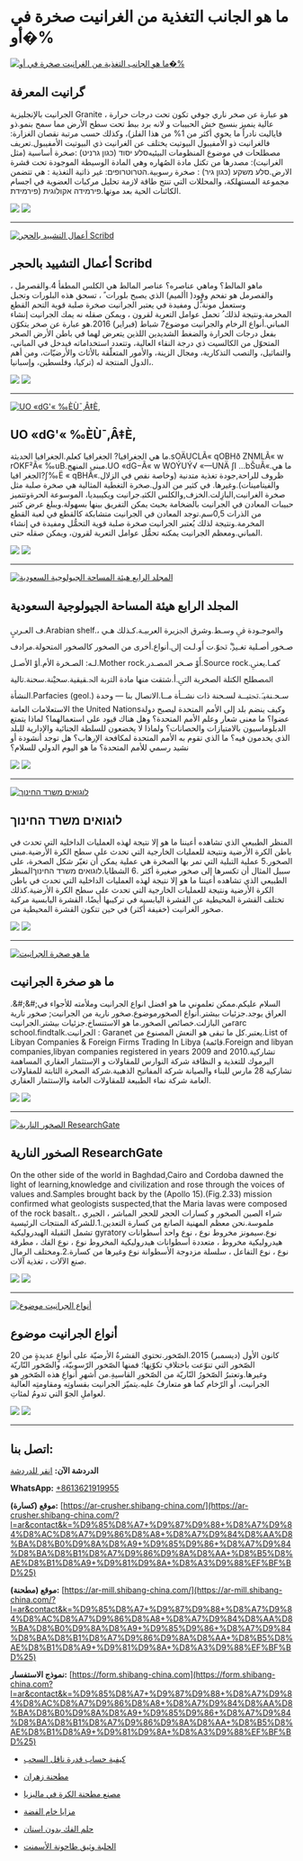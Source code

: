 # ما هو الجانب التغذية من الغرانيت صخرة في أو�%

<a href="https://swt.shibang-china.com/?l=ar&img&k=%D9%85%D8%A7+%D9%87%D9%88+%D8%A7%D9%84%D8%AC%D8%A7%D9%86%D8%A8+%D8%A7%D9%84%D8%AA%D8%BA%D8%B0%D9%8A%D8%A9+%D9%85%D9%86+%D8%A7%D9%84%D8%BA%D8%B1%D8%A7%D9%86%D9%8A%D8%AA+%D8%B5%D8%AE%D8%B1%D8%A9+%D9%81%D9%8A+%D8%A3%D9%88%EF%BF%BD%25" target="_blank">![ما هو الجانب التغذية من الغرانيت صخرة في أو�%](http://static.shibang-china.com/all-800x300/709.jpg)</a>

## گرانيت المعرفة
الجرانيت بالإنجليزية Granite ، هو عبارة عن صخر ناري جوفي تكون تحت درجات حرارة عالية ينميز بنسيج خش الحبيبات و لانه برد ببط تحت سطح الأرض مما سمح بنمو.ذو فاياليت نادراً ما يحوي أكثر من 1% من هذا الفلز)، وكذلك حسب مرتبة نقصان الغزارة: فالغرانيت ذو الأمفيبول البيوتيت يختلف عن الغرانيت ذي البيوتيت الأمفيبول.تعريف مصطلحات في موضوع المنظومات البيئيهסלע יסוד (כגון גרניט) :صخرة أساسية (مثل الغرانيت): مصدرها من تكتل مادة الصُهاره وهي المادة الوسيطة الموجودة تحت قشرة الارض.סלע משקע (כגון גיר) : صخرة رسوبية.הטרוטרופים: غير ذاتية التغذية : هي تتضمن مجموعة المستهلكة، والمحللات التي تنتج طاقة لازمة تحليل مركبات العضوية في اجسام الكائنات الحية بعد موتها.פירמידה אקולוגית (פירמידת.


<a href="https://whatsapp.shibangsoft.com/WhatsApp.php" target="_blank" title="WhatsApp">![](http://static.shibang-china.com/icon/whatsapp.png)</a> <a href="https://swt.shibang-china.com/?l=ar&icon&k=%D9%85%D8%A7+%D9%87%D9%88+%D8%A7%D9%84%D8%AC%D8%A7%D9%86%D8%A8+%D8%A7%D9%84%D8%AA%D8%BA%D8%B0%D9%8A%D8%A9+%D9%85%D9%86+%D8%A7%D9%84%D8%BA%D8%B1%D8%A7%D9%86%D9%8A%D8%AA+%D8%B5%D8%AE%D8%B1%D8%A9+%D9%81%D9%8A+%D8%A3%D9%88%EF%BF%BD%25" target="_blank">![](http://static.shibang-china.com/icon/chat-ar.png)</a>

---

<a href="https://swt.shibang-china.com/?l=ar&img&k=%D9%85%D8%A7+%D9%87%D9%88+%D8%A7%D9%84%D8%AC%D8%A7%D9%86%D8%A8+%D8%A7%D9%84%D8%AA%D8%BA%D8%B0%D9%8A%D8%A9+%D9%85%D9%86+%D8%A7%D9%84%D8%BA%D8%B1%D8%A7%D9%86%D9%8A%D8%AA+%D8%B5%D8%AE%D8%B1%D8%A9+%D9%81%D9%8A+%D8%A3%D9%88%EF%BF%BD%25" target="_blank">![أعمال التشييد بالحجر Scribd](http://static.shibang-china.com/all-800x300/1375.jpg)</a>

## أعمال التشييد بالحجر Scribd
ماهو المالط؟ وماهي عناصره؟ عناصر المالط هي الكلس المطفأ 4.والقصرمل ، والقصرمل هو تفحم وقود( األميم) الذي يصبح بلورات ً ، تسحق هذه البلورات وتجبل وستعمل مونة.ُّل ومفيدة في يعتبر الجرانيت صخرة صلبة قوية التحم القطع المخرمة.ونتيجة لذلك ُ تحمل عوامل التعرية لقرون ، ويمكن صقله نه يمك الجرانيت إنشاء المباني.أنواع الرخام والجرانيت موضوع7 شباط (فبراير) 2016.هو عبارة عن صخر يتكوّن بفعل درجات الحرارة والضغط الشديدين اللذين يتعرض لهما في باطن الأرض الصخر المتحوّل من الكالسيت ذي درجة النقاء العالية، وتتعدد استخداماته فيدخل في المباني، والتماثيل، والنصب التذكارية، ومجال الزينة، والأمور المتعلّقة بالأثاث والأرضيّات، ومن أهم الدول المنتجة له (تركيا، وفلسطين، وإسبانيا،.


<a href="https://whatsapp.shibangsoft.com/WhatsApp.php" target="_blank" title="WhatsApp">![](http://static.shibang-china.com/icon/whatsapp.png)</a> <a href="https://swt.shibang-china.com/?l=ar&icon&k=%D9%85%D8%A7+%D9%87%D9%88+%D8%A7%D9%84%D8%AC%D8%A7%D9%86%D8%A8+%D8%A7%D9%84%D8%AA%D8%BA%D8%B0%D9%8A%D8%A9+%D9%85%D9%86+%D8%A7%D9%84%D8%BA%D8%B1%D8%A7%D9%86%D9%8A%D8%AA+%D8%B5%D8%AE%D8%B1%D8%A9+%D9%81%D9%8A+%D8%A3%D9%88%EF%BF%BD%25" target="_blank">![](http://static.shibang-china.com/icon/chat-ar.png)</a>

---

<a href="https://swt.shibang-china.com/?l=ar&img&k=%D9%85%D8%A7+%D9%87%D9%88+%D8%A7%D9%84%D8%AC%D8%A7%D9%86%D8%A8+%D8%A7%D9%84%D8%AA%D8%BA%D8%B0%D9%8A%D8%A9+%D9%85%D9%86+%D8%A7%D9%84%D8%BA%D8%B1%D8%A7%D9%86%D9%8A%D8%AA+%D8%B5%D8%AE%D8%B1%D8%A9+%D9%81%D9%8A+%D8%A3%D9%88%EF%BF%BD%25" target="_blank">![UO «dG&#39;« ‰ÈÙ¯‚Â‡È‚](http://static.shibang-china.com/all-800x300/362.jpg)</a>

## UO «dG&#39;« ‰ÈÙ¯‚Â‡È‚
ﻣﺎ ﻫﻲ اﻟﺠﻐﺮاﻓﻴﺎ? اﻟﺠﻐﺮاﻓﻴﺎ ﻛﻌﻠﻢ.اﻟﺠﻐﺮاﻓﻴﺎ اﻟﺤﺪﻳﺜﺔ.sOÄUCLÃ« qOBHð ZNMLÃ« w rOKF²Ã« ‰uB.ﻣﺒﻨﻰ اﻟﻤﻨﻬﺞ.UO «dG−Ã« w WOÝUÝ√ «—UNÄ ∫I …bŠuÃ«.ﻣﺎ ﻫﻲ اﻟﺠﻐﺮ اﻓﻴﺎ?∫‰Ë « qBHÃ«.ﻇﺮوف ﻟﻠﺮاﺣﺔ,ﺟﻮدة ﺗﻐﺬﻳﺔ ﻣﺘﺪﻧﻴﺔ (وﺧﺎﺻﺔ ﻧﻘﺺ ﻓﻲ اﻟﺰﻻل واﻟﻔﻴﺘﺎﻣﻴﻨﺎت).وﻏﻴﺮﻫﺎ. ﻓﻲ ﻛﺜﻴﺮ ﻣﻦ اﻟﺪول.ﺻﺨﺮة اﻟﺘﻐﻄﻴﺔ اﻟﻤﺜﺎﻟﻴﺔ ﻫﻲ ﺻﺨﺮة ﺻﻠﺒﺔ ﻣﺜﻞ ﺻﺨﺮة اﻟﻐﺮاﻧﻴﺖ,اﻟﺒﺎزِﻟﺖ.اﻟﺨﺰف,واﻟﻜﻠﺲ اﻟﻜﺜﻴ.جرانيت ويكيبيديا، الموسوعة الحرةوتتميز حبيبات المعادن في الجرانيت بالضخامة بحيث يمكن التفريق بينها بسهولة.ويبلغ عرض كثير من الذرات 0,5سم.توجد المعادن في الجرانيت متشابكة كالقطع في لعبة القطع المخرمة.ونتيجة لذلك يُعتبر الجرانيت صخرة صلبة قوية التحمُّل ومفيدة في إنشاء المباني.ومعظم الجرانيت يمكنه تحمُّل عوامل التعرية لقرون، ويمكن صقله حتى.


<a href="https://whatsapp.shibangsoft.com/WhatsApp.php" target="_blank" title="WhatsApp">![](http://static.shibang-china.com/icon/whatsapp.png)</a> <a href="https://swt.shibang-china.com/?l=ar&icon&k=%D9%85%D8%A7+%D9%87%D9%88+%D8%A7%D9%84%D8%AC%D8%A7%D9%86%D8%A8+%D8%A7%D9%84%D8%AA%D8%BA%D8%B0%D9%8A%D8%A9+%D9%85%D9%86+%D8%A7%D9%84%D8%BA%D8%B1%D8%A7%D9%86%D9%8A%D8%AA+%D8%B5%D8%AE%D8%B1%D8%A9+%D9%81%D9%8A+%D8%A3%D9%88%EF%BF%BD%25" target="_blank">![](http://static.shibang-china.com/icon/chat-ar.png)</a>

---

<a href="https://swt.shibang-china.com/?l=ar&img&k=%D9%85%D8%A7+%D9%87%D9%88+%D8%A7%D9%84%D8%AC%D8%A7%D9%86%D8%A8+%D8%A7%D9%84%D8%AA%D8%BA%D8%B0%D9%8A%D8%A9+%D9%85%D9%86+%D8%A7%D9%84%D8%BA%D8%B1%D8%A7%D9%86%D9%8A%D8%AA+%D8%B5%D8%AE%D8%B1%D8%A9+%D9%81%D9%8A+%D8%A3%D9%88%EF%BF%BD%25" target="_blank">![المجلد الرابع هيئة المساحة الجيولوجية السعودية](http://static.shibang-china.com/all-800x300/789.jpg)</a>

## المجلد الرابع هيئة المساحة الجيولوجية السعودية
ف اﻟﻌـﺮﰊِ.Arabian shelf.، واﳌﻮﺟـﻮدة ﰲ وﺳـﻂ.وﺷﺮق اﳉﺰﻳﺮة اﻟﻌﺮﺑﻴـﺔ.ﻛـﺬﻟﻚ ﻫـﻲ ﺻـﺨﻮر أﺻـﻠﻴﺔ ﺗﻐـﲑﱠ.ْ ﲢﻮّ.ت أَو.ﻟـﺖ إﱃ.أﻧﻮاع.أﺧﺮى ﻣﻦ اﻟﺼﺨﻮر ﻛﺎﻟﺼﺨﻮر اﳌﺘﺤﻮﻟﺔ.ﻣﺮادف ﻟـﻪ: اﻟﺼـﺨﺮة اﻷم.أوْ اﻷﺻـﻞ.Mother rock.أَوْ ﺻـﺨﺮ اﳌﺼـﺪر.Source rock.ﻛﻤـﺎ.ﻳﻌﲏ اﳌﺼﻄﻠﺢ اﻟﻜﺘﻠﺔ اﻟﺼﺨﺮﻳﺔ اﻟﱵ.أ.ﺷﺘﻘﺖ ﻣﻨﻬﺎ ﻣﺎدة اﻟﱰﺑﺔ اﳊ.ﻘﻴﻘﻴﺔ.ﺳﺤﻴْﻨﺔ.ﺳﺤﻨﺔ.ﺗﺎﻟﻴﺔ اﻟﻨﺸﺄة.Parfacies (geol.) ﺳـﺤ.ﻨﺔﻴ.َ.ﲢﺘﻴــﺔ ﻟﺴـﺤﻨﺔ ذات ﻧﺸــﺄة ﻣــﺎ.الاتصال بنا — وحدة الاستعلامات العامة the United Nationsوكيف ينضم بلد إلى الأمم المتحدة ليصبح دولة عضوا؟ ما معنى شعار وعلم الأمم المتحدة؟ وهل هناك قيود على استعمالهما؟ لماذا يتمتع الدبلوماسيون بالامتيازات والحصانات؟ ولماذا لا يخضعون للسلطة الجنائية والإدارية للبلد الذي يخدمون فيه؟ ما الذي تقوم به الأمم المتحدة لمكافحة الإرهاب؟ هل توجد أنشودة أو نشيد رسمي للأمم المتحدة؟ ما هو اليوم الدولي للسلام؟


<a href="https://whatsapp.shibangsoft.com/WhatsApp.php" target="_blank" title="WhatsApp">![](http://static.shibang-china.com/icon/whatsapp.png)</a> <a href="https://swt.shibang-china.com/?l=ar&icon&k=%D9%85%D8%A7+%D9%87%D9%88+%D8%A7%D9%84%D8%AC%D8%A7%D9%86%D8%A8+%D8%A7%D9%84%D8%AA%D8%BA%D8%B0%D9%8A%D8%A9+%D9%85%D9%86+%D8%A7%D9%84%D8%BA%D8%B1%D8%A7%D9%86%D9%8A%D8%AA+%D8%B5%D8%AE%D8%B1%D8%A9+%D9%81%D9%8A+%D8%A3%D9%88%EF%BF%BD%25" target="_blank">![](http://static.shibang-china.com/icon/chat-ar.png)</a>

---

<a href="https://swt.shibang-china.com/?l=ar&img&k=%D9%85%D8%A7+%D9%87%D9%88+%D8%A7%D9%84%D8%AC%D8%A7%D9%86%D8%A8+%D8%A7%D9%84%D8%AA%D8%BA%D8%B0%D9%8A%D8%A9+%D9%85%D9%86+%D8%A7%D9%84%D8%BA%D8%B1%D8%A7%D9%86%D9%8A%D8%AA+%D8%B5%D8%AE%D8%B1%D8%A9+%D9%81%D9%8A+%D8%A3%D9%88%EF%BF%BD%25" target="_blank">![לוגואים משרד החינוך](http://static.shibang-china.com/all-800x300/1399.jpg)</a>

## לוגואים משרד החינוך
المنظر الطبيعي الذي تشاهده أعيننا ما هو إلا نتيجة لهذه العمليات الداخلية التي تحدث في باطن الكرة الأرضية ونتيجة للعمليات الخارجية التي تحدث على سطح الكرة الأرضية.مبنى الصخور.5 عملية التبلية التي تمر بها الصخرة هي عملية يمكن أن تغيّر شكل الصخرة، على سبيل المثال أن تكسرها إلى صخور صغيرة أكثر  .6 الشظايا.לוגואים משרד החינוךالمنظر الطبيعي الذي تشاهده أعيننا ما هو إلا نتيجة لهذه العمليات الداخلية التي تحدث في باطن الكرة الأرضية ونتيجة للعمليات الخارجية التي تحدث على سطح الكرة الأرضية.كذلك تختلف القشرة المحيطية عن القشرة اليابسية في تركيبها أيضًا، القشرة اليابسية مركبة صخور الغرانيت (خفيفة أكثر) في حين تتكون القشرة المحيطية من.


<a href="https://whatsapp.shibangsoft.com/WhatsApp.php" target="_blank" title="WhatsApp">![](http://static.shibang-china.com/icon/whatsapp.png)</a> <a href="https://swt.shibang-china.com/?l=ar&icon&k=%D9%85%D8%A7+%D9%87%D9%88+%D8%A7%D9%84%D8%AC%D8%A7%D9%86%D8%A8+%D8%A7%D9%84%D8%AA%D8%BA%D8%B0%D9%8A%D8%A9+%D9%85%D9%86+%D8%A7%D9%84%D8%BA%D8%B1%D8%A7%D9%86%D9%8A%D8%AA+%D8%B5%D8%AE%D8%B1%D8%A9+%D9%81%D9%8A+%D8%A3%D9%88%EF%BF%BD%25" target="_blank">![](http://static.shibang-china.com/icon/chat-ar.png)</a>

---

<a href="https://swt.shibang-china.com/?l=ar&img&k=%D9%85%D8%A7+%D9%87%D9%88+%D8%A7%D9%84%D8%AC%D8%A7%D9%86%D8%A8+%D8%A7%D9%84%D8%AA%D8%BA%D8%B0%D9%8A%D8%A9+%D9%85%D9%86+%D8%A7%D9%84%D8%BA%D8%B1%D8%A7%D9%86%D9%8A%D8%AA+%D8%B5%D8%AE%D8%B1%D8%A9+%D9%81%D9%8A+%D8%A3%D9%88%EF%BF%BD%25" target="_blank">![ما هو صخرة الجرانيت](http://static.shibang-china.com/all-800x300/221.jpg)</a>

## ما هو صخرة الجرانيت
.&amp;#;&amp;#;السلام عليكم.ممكن تعلموني ما هو افضل انواع الجرانيت وملأمته للأجواء في العراق يوجد.جزئیات بیشتر.أنواع الصخورموضوع.صخور نارية من الجرانيت; صخور نارية من البازلت.خصائص الصخور.ما هو الاستنساخ.جزئیات بیشتر.الجرانيتrarc school.findtalk.الجرانيت : Garanet يعتبر.كل ما تبقى هو النعش المصنوع من.List of Libyan Companies &amp; Foreign Firms Trading In Libya (قائمة.Foreign and libyan companies,libyan companies registered in years 2009 and 2010.تشاركية اليرموك للتغذية و النظافة شركة النوارس للمقاولات و الإستثمار العقاري المساهمة تشاركية 28 مارس للبناء والصيانة شركة المفاتيح الذهبية.شركة الصخرة الثابتة للمقاولات العامة شركة نماء الطبيعة للمقاولات العامة والإستثمار العقاري.


<a href="https://whatsapp.shibangsoft.com/WhatsApp.php" target="_blank" title="WhatsApp">![](http://static.shibang-china.com/icon/whatsapp.png)</a> <a href="https://swt.shibang-china.com/?l=ar&icon&k=%D9%85%D8%A7+%D9%87%D9%88+%D8%A7%D9%84%D8%AC%D8%A7%D9%86%D8%A8+%D8%A7%D9%84%D8%AA%D8%BA%D8%B0%D9%8A%D8%A9+%D9%85%D9%86+%D8%A7%D9%84%D8%BA%D8%B1%D8%A7%D9%86%D9%8A%D8%AA+%D8%B5%D8%AE%D8%B1%D8%A9+%D9%81%D9%8A+%D8%A3%D9%88%EF%BF%BD%25" target="_blank">![](http://static.shibang-china.com/icon/chat-ar.png)</a>

---

<a href="https://swt.shibang-china.com/?l=ar&img&k=%D9%85%D8%A7+%D9%87%D9%88+%D8%A7%D9%84%D8%AC%D8%A7%D9%86%D8%A8+%D8%A7%D9%84%D8%AA%D8%BA%D8%B0%D9%8A%D8%A9+%D9%85%D9%86+%D8%A7%D9%84%D8%BA%D8%B1%D8%A7%D9%86%D9%8A%D8%AA+%D8%B5%D8%AE%D8%B1%D8%A9+%D9%81%D9%8A+%D8%A3%D9%88%EF%BF%BD%25" target="_blank">![الصخور النارية ResearchGate](http://static.shibang-china.com/all-800x300/1502.jpg)</a>

## الصخور النارية ResearchGate
On the other side of the world in Baghdad,Cairo and Cordoba dawned the light of learning,knowledge and civilization and rose through the voices of values and.Samples brought back by the (Apollo 15).(Fig.2.33) mission confirmed what geologists suspected,that the Maria lavas were composed of the rock basalt.شراء الصين الصخور و كسارات الحجر للحجر المباشر ، الجيري ، ملموسة.نحن معظم المهنية الصانع من كسارة التعدين.1.للشركة المنتجات الرئيسية تشمل الثقيلة الهيدروليكية gyratory نوع.سيمونز مخروط نوع ، نوع واحد أسطوانات هيدروليكية مخروط ، متعددة أسطوانات هيدروليكية المخروط نوع ، نوع الفك ، مطرقة نوع ، نوع التفاعل ، سلسلة مزدوجة الأسطوانة نوع وغيرها من كسارة.2.ومختلف الرمال صنع الآلات ، تغذية آلات.


<a href="https://whatsapp.shibangsoft.com/WhatsApp.php" target="_blank" title="WhatsApp">![](http://static.shibang-china.com/icon/whatsapp.png)</a> <a href="https://swt.shibang-china.com/?l=ar&icon&k=%D9%85%D8%A7+%D9%87%D9%88+%D8%A7%D9%84%D8%AC%D8%A7%D9%86%D8%A8+%D8%A7%D9%84%D8%AA%D8%BA%D8%B0%D9%8A%D8%A9+%D9%85%D9%86+%D8%A7%D9%84%D8%BA%D8%B1%D8%A7%D9%86%D9%8A%D8%AA+%D8%B5%D8%AE%D8%B1%D8%A9+%D9%81%D9%8A+%D8%A3%D9%88%EF%BF%BD%25" target="_blank">![](http://static.shibang-china.com/icon/chat-ar.png)</a>

---

<a href="https://swt.shibang-china.com/?l=ar&img&k=%D9%85%D8%A7+%D9%87%D9%88+%D8%A7%D9%84%D8%AC%D8%A7%D9%86%D8%A8+%D8%A7%D9%84%D8%AA%D8%BA%D8%B0%D9%8A%D8%A9+%D9%85%D9%86+%D8%A7%D9%84%D8%BA%D8%B1%D8%A7%D9%86%D9%8A%D8%AA+%D8%B5%D8%AE%D8%B1%D8%A9+%D9%81%D9%8A+%D8%A3%D9%88%EF%BF%BD%25" target="_blank">![أنواع الجرانيت موضوع](http://static.shibang-china.com/all-800x300/1395.jpg)</a>

## أنواع الجرانيت موضوع
20 كانون الأول (ديسمبر) 2015.الصّخور.تحتوي القشرةُ الأرضيّة على أنواعٍ عديدةٍ من الصّخور التي تنوّعت باختلافِ تكوّنِها؛ فمنها الصّخور الرّسوبيّة، والصّخور النّاريّة وغيرها.وتعتبرُ الصّخورُ النّاريّة من الصّخورِ القاسيةِ.من أشهرِ أنواعِ هذه الصّخورِ هو الجرانيت، أو الرّخام كما هو متعارفٌ عليه.يتميّز الجرانيت بقساوتِه ومقاومتِه العالية لعواملِ الجوّ التي تدومُ لمئاتِ.

<a href="https://whatsapp.shibangsoft.com/WhatsApp.php" target="_blank" title="WhatsApp">![](http://static.shibang-china.com/icon/whatsapp.png)</a> <a href="https://swt.shibang-china.com/?l=ar&icon&k=%D9%85%D8%A7+%D9%87%D9%88+%D8%A7%D9%84%D8%AC%D8%A7%D9%86%D8%A8+%D8%A7%D9%84%D8%AA%D8%BA%D8%B0%D9%8A%D8%A9+%D9%85%D9%86+%D8%A7%D9%84%D8%BA%D8%B1%D8%A7%D9%86%D9%8A%D8%AA+%D8%B5%D8%AE%D8%B1%D8%A9+%D9%81%D9%8A+%D8%A3%D9%88%EF%BF%BD%25" target="_blank">![](http://static.shibang-china.com/icon/chat-ar.png)</a>

---
## اتصل بنا:

**الدردشة الآن:** [انقر للدردشة](https://swt.shibang-china.com?l=ar&contact&k=%D9%85%D8%A7+%D9%87%D9%88+%D8%A7%D9%84%D8%AC%D8%A7%D9%86%D8%A8+%D8%A7%D9%84%D8%AA%D8%BA%D8%B0%D9%8A%D8%A9+%D9%85%D9%86+%D8%A7%D9%84%D8%BA%D8%B1%D8%A7%D9%86%D9%8A%D8%AA+%D8%B5%D8%AE%D8%B1%D8%A9+%D9%81%D9%8A+%D8%A3%D9%88%EF%BF%BD%25)

**WhatsApp:**  [+8613621919955](https://whatsapp.shibangsoft.com/WhatsApp.php)

**موقع (كسارة):** [https://ar-crusher.shibang-china.com/](https://ar-crusher.shibang-china.com/?l=ar&contact&k=%D9%85%D8%A7+%D9%87%D9%88+%D8%A7%D9%84%D8%AC%D8%A7%D9%86%D8%A8+%D8%A7%D9%84%D8%AA%D8%BA%D8%B0%D9%8A%D8%A9+%D9%85%D9%86+%D8%A7%D9%84%D8%BA%D8%B1%D8%A7%D9%86%D9%8A%D8%AA+%D8%B5%D8%AE%D8%B1%D8%A9+%D9%81%D9%8A+%D8%A3%D9%88%EF%BF%BD%25)

**موقع (مطحنة):** [https://ar-mill.shibang-china.com/](https://ar-mill.shibang-china.com/?l=ar&contact&k=%D9%85%D8%A7+%D9%87%D9%88+%D8%A7%D9%84%D8%AC%D8%A7%D9%86%D8%A8+%D8%A7%D9%84%D8%AA%D8%BA%D8%B0%D9%8A%D8%A9+%D9%85%D9%86+%D8%A7%D9%84%D8%BA%D8%B1%D8%A7%D9%86%D9%8A%D8%AA+%D8%B5%D8%AE%D8%B1%D8%A9+%D9%81%D9%8A+%D8%A3%D9%88%EF%BF%BD%25)

**نموذج الاستفسار:** [https://form.shibang-china.com](https://form.shibang-china.com?l=ar&contact&k=%D9%85%D8%A7+%D9%87%D9%88+%D8%A7%D9%84%D8%AC%D8%A7%D9%86%D8%A8+%D8%A7%D9%84%D8%AA%D8%BA%D8%B0%D9%8A%D8%A9+%D9%85%D9%86+%D8%A7%D9%84%D8%BA%D8%B1%D8%A7%D9%86%D9%8A%D8%AA+%D8%B5%D8%AE%D8%B1%D8%A9+%D9%81%D9%8A+%D8%A3%D9%88%EF%BF%BD%25)

* [كيفية حساب قدرة ناقل السحب](../24/%D9%83%D9%8A%D9%81%D9%8A%D8%A9%20%D8%AD%D8%B3%D8%A7%D8%A8%20%D9%82%D8%AF%D8%B1%D8%A9%20%D9%86%D8%A7%D9%82%D9%84%20%D8%A7%D9%84%D8%B3%D8%AD%D8%A8.md)

* [مطحنة زهران](../22/%D9%85%D8%B7%D8%AD%D9%86%D8%A9%20%D8%B2%D9%87%D8%B1%D8%A7%D9%86.md)

* [مصنع مطحنة الكرة في ماليزيا](../25/%D9%85%D8%B5%D9%86%D8%B9%20%D9%85%D8%B7%D8%AD%D9%86%D8%A9%20%D8%A7%D9%84%D9%83%D8%B1%D8%A9%20%D9%81%D9%8A%20%D9%85%D8%A7%D9%84%D9%8A%D8%B2%D9%8A%D8%A7.md)

* [مزايا خام الفضة](../23/%D9%85%D8%B2%D8%A7%D9%8A%D8%A7%20%D8%AE%D8%A7%D9%85%20%D8%A7%D9%84%D9%81%D8%B6%D8%A9.md)

* [حلم الفك بدون اسنان](../22/%D8%AD%D9%84%D9%85%20%D8%A7%D9%84%D9%81%D9%83%20%D8%A8%D8%AF%D9%88%D9%86%20%D8%A7%D8%B3%D9%86%D8%A7%D9%86.md)

* [الحلبة وثيق طاحونة الأسمنت](../24/%D8%A7%D9%84%D8%AD%D9%84%D8%A8%D8%A9%20%D9%88%D8%AB%D9%8A%D9%82%20%D8%B7%D8%A7%D8%AD%D9%88%D9%86%D8%A9%20%D8%A7%D9%84%D8%A3%D8%B3%D9%85%D9%86%D8%AA.md)